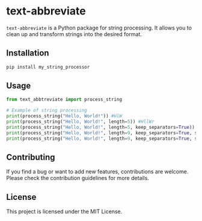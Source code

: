 # text-abbreviate

`text-abbreviate` is a Python package for string processing. It allows you to clean up and transform strings into the desired format.

## Installation

```bash
pip install my_string_processor
```

## Usage

```python
from text_abbtreviate import process_string

# Example of string processing
print(process_string("Hello, World!")) #HlW
print(process_string("Hello, World!", length=5)) #HllWr
print(process_string("Hello, World!", length=5, keep_separators=True)) #Hl, W
print(process_string("Hello, World!", length=9, keep_separators=True, strict=False)) #Hll, Wrld
print(process_string("Hello, World!", length=9, keep_separators=True, strict=False)) #Hll, Wrld
``` 

## Contributing
If you find a bug or want to add new features, contributions are welcome. Please check the contribution guidelines for more details.

## License
This project is licensed under the MIT License.


